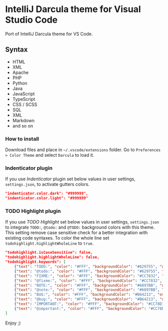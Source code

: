 # IntelliJ Darcula theme for Visual Studio Code

Port of IntelliJ Darcula theme for VS Code.

## Syntax
- HTML
- XML
- Apache
- PHP
- Python
- Java
- JavaScript
- TypeScript
- CSS / SCSS
- SQL
- XML
- Markdown
- and so on

### How to install
Download files and place in `~/.vscode/extensions` folder.
Go to `Preferences > Color Theme` and select `Darcula` to load it.

### Indenticator plugin

If you use *Indenticator* plugin set below values in user settings, `settings.json`, to activate gutters colors.

```JSON
"indenticator.color.dark": "#999999",
"indenticator.color.light": "#999999"
```

### TODO Highlight plugin

If you use *TODO Highlight* set below values in user settings, `settings.json` to integrate `TODO:`, `@todo:` and `@TODO:` background colors with this theme.
This setting remove case sensitive check for a better integration with existing code syntaxes.
To color the whole line set `todohighlight.highlightWholeLine` to `true`.

```JSON
"todohighlight.isCaseSensitive": false,
"todohighlight.highlightWholeLine": false,
"todohighlight.keywords": [
    {"text": "TODO:", "color": "#FFF", "backgroundColor": "#629755", "overviewRulerColor": "#629755"},
    {"text": "@todo:", "color": "#FFF", "backgroundColor": "#629755", "overviewRulerColor": "#629755"},
    {"text": "FIXME:", "color": "#FFF", "backgroundColor": "#CC7832", "overviewRulerColor": "#CC7832"},
    {"text": "@fixme:", "color": "#FFF", "backgroundColor": "#CC7832", "overviewRulerColor": "#CC7832"},
    {"text": "NOTE:", "color": "#FFF", "backgroundColor": "#6897BB", "overviewRulerColor": "#6897BB"},
    {"text": "@note:", "color": "#FFF", "backgroundColor": "#6897BB", "overviewRulerColor": "#6897BB"},
    {"text": "BUG:", "color": "#FFF", "backgroundColor": "#B64213", "overviewRulerColor": "#B64213"},
    {"text": "@bug:", "color": "#FFF", "backgroundColor": "#B64213", "overviewRulerColor": "#B64213"},
    {"text": "IMPORTANT:", "color": "#FFF", "backgroundColor": "#CC78D1", "overviewRulerColor": "#CC78D1"},
    {"text": "@important:", "color": "#FFF", "backgroundColor": "#CC78D1", "overviewRulerColor": "#CC78D1"}
]
```

Enjoy ;)
